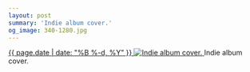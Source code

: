 ```yaml
---
layout: post
summary: 'Indie album cover.'
og_image: 340-1280.jpg
---
```


<p>
 <time>
  <a href="/340">
   {{ page.date | date: "%B %-d, %Y" }}
  </a>
 </time>
 <a href="/340">
  <img alt="Indie album cover." data-taken="6/24/2014" sizes="(min-width: 700px) 50vw, calc(100vw - 2rem)" src="{{ site.assets_url }}/340-640.jpg" srcset="{{ site.assets_url }}/340-1280.jpg 1280w, {{ site.assets_url }}/340-960.jpg 960w, {{ site.assets_url }}/340-640.jpg 640w, {{ site.assets_url }}/340-320.jpg 320w"/>
 </a>
 <span>
  Indie album cover.
 </span>
</p>
